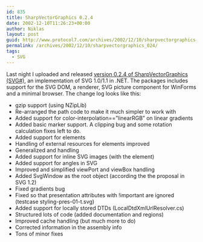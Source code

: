 ```yaml
---
id: 835
title: SharpVectorGraphics 0.2.4
date: 2002-12-10T11:26:23+00:00
author: Niklas
layout: post
guid: http://www.protocol7.com/archives/2002/12/10/sharpvectorgraphics-024/
permalink: /archives/2002/12/10/sharpvectorgraphics_024/
tags:
  - SVG
---
```

<div class='microid-c1e6b1235cb66518fb2a0896e9674e86f3b2ac50'>
  <p>
    Last night I uploaded and released <a href="http://sourceforge.net/project/showfiles.php?group_id=46621&release_id=127118">version 0.2.4 of SharpVectorGraphics (SVG#)</a>, an implementation of SVG 1.0/1.1 in .NET. The packages includes support for the SVG DOM, a renderer, SVG picture component for WinForms and a minimal browser. The change log looks like this:
  </p>
  
  <ul>
    <li>
      gzip support (using NZipLib)
    </li>
    <li>
      Re-arranged the path code to make it much simpler to work with
    </li>
    <li>
      Added support for color-interpolation==&#8221;linearRGB&#8221; on linear gradients
    </li>
    <li>
      Added basic marker support. A clipping bug and some rotation calculation fixes left to do.
    </li>
    <li>
      Added support for elements
    </li>
    <li>
      Handling of external resources for elements improved
    </li>
    <li>
      Generalized and handling
    </li>
    <li>
      Added support for inline SVG images (with the element)
    </li>
    <li>
      Added support for angles in SVG
    </li>
    <li>
      Improved and simplified viewPort and viewBox handling
    </li>
    <li>
      Added SvgWindow as the root object (according the the proposal in SVG 1.2)
    </li>
    <li>
      Fixed gradients bug
    </li>
    <li>
      Fixed so that presentation attributes with !important are ignored (testcase styling-pres-01-t.svg)
    </li>
    <li>
      Added support for locally stored DTDs (LocalDtdXmlUrlResolver.cs)
    </li>
    <li>
      Structured lots of code (added documentation and regions)
    </li>
    <li>
      Improved cache handling (but much more to do)
    </li>
    <li>
      Corrected information in the assembly info
    </li>
    <li>
      Tons of minor fixes
    </li>
  </ul>
</div>